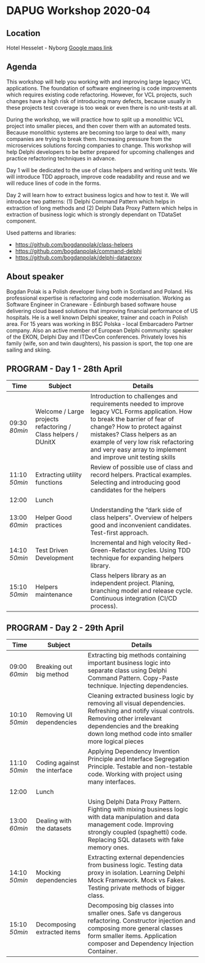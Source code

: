 ﻿# DAPUG Workshop 2020-04

## Location

Hotel Hesselet - Nyborg  [Google maps link](https://www.google.dk/maps/place/Hotel+Hesselet/@55.320175,10.8081974,17z/data=!3m1!4b1!4m8!3m7!1s0x464d3efe22ab0437:0x54d922fbc7d9d314!5m2!4m1!1i2!8m2!3d55.320175!4d10.8103861)

## Agenda

This workshop will help you working with and improving large legacy VCL applications. The foundation of software engineering is code improvements which requires existing code refactoring. However, for VCL projects, such changes have a high risk of introducing many defects, because usually in these projects test coverage is too weak or even there is no unit-tests at all.

During the workshop, we will practice how to split up a monolithic VCL project into smaller pieces, and then cover them with an automated tests. Because monolithic systems are becoming too large to deal with, many companies are trying to break them. Increasing pressure from the microservices solutions forcing companies to change. This workshop will help Delphi developers to be better prepared for upcoming challenges and practice refactoring techniques in advance.

Day 1 will be dedicated to the use of class helpers and writing unit tests. We will introduce TDD approach, improve code readability and reuse and we will reduce lines of code in the forms.

Day 2 will learn how to extract business logics and how to test it. We will introduce two patterns: (1) Delphi Command Pattern which helps in extraction of long methods and (2) Delphi Data Proxy Pattern which helps in extraction of business logic which is strongly dependant on TDataSet component.

Used patterns and libraries:
  - https://github.com/bogdanpolak/class-helpers
  - https://github.com/bogdanpolak/command-delphi
  - https://github.com/bogdanpolak/delphi-dataproxy

## About speaker

Bogdan Polak is a Polish developer living both in Scotland and Poland. His professional expertise is refactoring and code modernisation. Working as Software Engineer in Craneware - Edinburgh based software house delivering cloud based solutions that improving financial performance of US hospitals. He is a well known Delphi speaker, trainer and coach in Polish area. For 15 years was working in BSC Polska - local Embarcadero Partner company. Also an active member of European Delphi community: speaker of the EKON, Delphi Day and ITDevCon conferences. Privately loves his family (wife, son and twin daughters), his passion is sport, the top one are sailing and skiing.

## PROGRAM - Day 1 - 28th April

| Time | Subject | Details |
| --- | --- | --- |
| 09:30 *80min* | Welcome / Large projects refactoring / Class helpers / DUnitX  | Introduction to challenges and requirements needed to improve legacy VCL Forms application. How to break the barrier of fear of change? How to protect against mistakes? Class helpers as an example of very low risk refactoring and very easy array to implement and improve unit testing skills |
| 11:10 *50min* | Extracting utility functions | Review of possible use of class and record helpers. Practical examples. Selecting and introducing good candidates for the helpers |
| 12:00 | Lunch | |
| 13:00 *60min* | Helper Good practices | Understanding the “dark side of class helpers”. Overview of helpers good and inconvenient candidates. Test-first approach. |
| 14:10 *50min* | Test Driven Development | Incremental and high velocity Red-Green-Refactor cycles. Using TDD technique for expanding helpers library. |
| 15:10 *50min* | Helpers maintenance | Class helpers library as an independent project. Planing, branching model and release cycle. Continuous integration (CI/CD process). |

## PROGRAM - Day 2 - 29th April

| Time | Subject | Details |
| --- | --- | --- |
| 09:00 *60min* | Breaking out big method | Extracting big methods containing important business logic into separate class using Delphi Command Pattern. Copy-Paste technique. Injecting dependencies. |
| 10:10 *50min* | Removing UI dependencies | Cleaning extracted business logic by removing all visual dependencies. Refreshing and notify visual controls. Removing other irrelevant dependencies and the breaking down long method code into smaller more logical pieces |
| 11:10 *50min* | Coding against the interface | Applying Dependency Invention Principle and Interface Segregation Principle. Testable and non-testable code. Working with project using many interfaces. |
| 12:00 | Lunch | |
| 13:00 *60min* | Dealing with the datasets | Using Delphi Data Proxy Pattern. Fighting with mixing business logic with data manipulation and data management code. Improving strongly coupled (spaghetti) code. Replacing SQL datasets with fake memory ones. |
| 14:10 *50min* | Mocking dependencies | Extracting external dependencies from business logic. Testing data proxy in isolation. Learning Delphi Mock Framework. Mock vs Fakes. Testing private methods of bigger class. |
| 15:10 *50min* | Decomposing extracted items | Decomposing big classes into smaller ones. Safe vs dangerous refactoring. Constructor injection and composing more general classes form smaller items. Application composer and Dependency Injection Container. |
